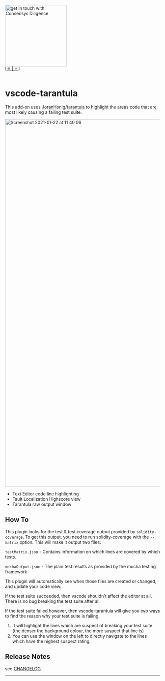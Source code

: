 [<img width="200" alt="get in touch with Consensys Diligence" src="https://user-images.githubusercontent.com/2865694/56826101-91dcf380-685b-11e9-937c-af49c2510aa0.png">](https://diligence.consensys.net)<br/>
<sup>
[[  🌐  ](https://diligence.consensys.net)  [  📩  ](mailto:diligence@consensys.net)  [  🔥  ](https://consensys.github.io/diligence/)]
</sup><br/><br/>


# vscode-tarantula

This add-on uses [JoranHonig/tarantula](https://github.com/joranhonig/tarantula) to highlight the areas code that are most likely causing a failing test suite.

<img width="1195" alt="Screenshot 2021-01-22 at 11 40 06" src="https://user-images.githubusercontent.com/2865694/105480933-a8211900-5ca6-11eb-977f-7a38e147aea5.png">

* Text Editor code line highlighting
* Fault Localization Highscore view
* Tarantula raw output window


## How To
This plugin looks for the test & test coverage output provided by `solidity-coverage`. To get this output, you need to run solidity-coverage with the `--matrix` option. This will make it output two files:

`testMatrix.json` - Contains information on which lines are covered by which tests.

`mochaOutput.json` - The plain test results as provided by the mocha testing framework

This plugin will automatically see when those files are created or changed, and update your code view. 

If the test suite succeeded, then vscode shouldn't affect the editor at all. There is no bug breaking the test suite after all.

If the test suite failed however, then vscode-tarantula will give you two ways to find the reason why your test suite is failing.

1. It will highlight the lines which are suspect of breaking your test suite (the denser the background colour, the more suspect that line is)
2. You can use the window on the left to directly navigate to the lines which have the highest suspect rating.


## Release Notes

see [CHANGELOG](./CHANGELOG.md)


-----------------------------------------------------------------------------------------------------------
